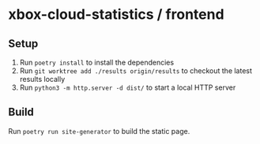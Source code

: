 # xbox-cloud-statistics / frontend

## Setup

1. Run `poetry install` to install the dependencies
2. Run `git worktree add ./results origin/results` to checkout the latest results locally
3. Run `python3 -m http.server -d dist/` to start a local HTTP server

## Build

Run `poetry run site-generator` to build the static page.